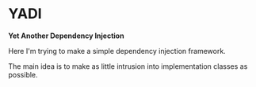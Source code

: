 # YADI
__Yet Another Dependency Injection__

Here I'm trying to make a simple dependency injection framework.

The main idea is to make as little intrusion into implementation classes as possible.
